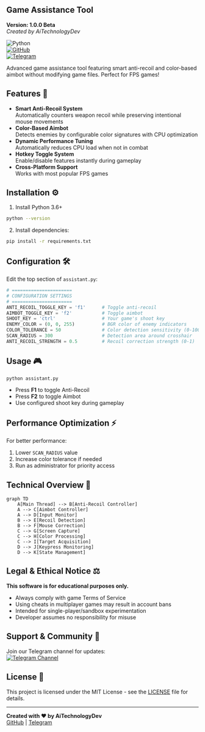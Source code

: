 ## Game Assistance Tool  
**Version: 1.0.0 Beta**  
*Created by AiTechnologyDev*


![Python](https://img.shields.io/badge/python-3.6%2B-blue)  
[![GitHub](https://img.shields.io/badge/GitHub-Repository-lightgrey)](https://github.com/AiTechnologyDev/game-assistance-tool)  
[![Telegram](https://img.shields.io/badge/Telegram-Channel-blue)](https://t.me/AiTechnologyDev)

Advanced game assistance tool featuring smart anti-recoil and color-based aimbot without modifying game files. Perfect for FPS games!

## Features 🚀
- **Smart Anti-Recoil System**  
  Automatically counters weapon recoil while preserving intentional mouse movements
- **Color-Based Aimbot**  
  Detects enemies by configurable color signatures with CPU optimization
- **Dynamic Performance Tuning**  
  Automatically reduces CPU load when not in combat
- **Hotkey Toggle System**  
  Enable/disable features instantly during gameplay
- **Cross-Platform Support**  
  Works with most popular FPS games

## Installation ⚙️
1. Install Python 3.6+
```bash
python --version
```
2. Install dependencies:
```bash
pip install -r requirements.txt
```

## Configuration 🛠️
Edit the top section of `assistant.py`:
```python
# ======================
# CONFIGURATION SETTINGS
# ======================
ANTI_RECOIL_TOGGLE_KEY = 'f1'      # Toggle anti-recoil
AIMBOT_TOGGLE_KEY = 'f2'           # Toggle aimbot
SHOOT_KEY = 'ctrl'                 # Your game's shoot key
ENEMY_COLOR = (0, 0, 255)          # BGR color of enemy indicators
COLOR_TOLERANCE = 50               # Color detection sensitivity (0-100)
SCAN_RADIUS = 300                  # Detection area around crosshair
ANTI_RECOIL_STRENGTH = 0.5         # Recoil correction strength (0-1)
```

## Usage 🎮
```bash
python assistant.py
```
- Press **F1** to toggle Anti-Recoil  
- Press **F2** to toggle Aimbot  
- Use configured shoot key during gameplay  

## Performance Optimization ⚡
For better performance:
1. Lower `SCAN_RADIUS` value
2. Increase color tolerance if needed
3. Run as administrator for priority access

## Technical Overview 🧠
```mermaid
graph TD
    A[Main Thread] --> B[Anti-Recoil Controller]
    A --> C[Aimbot Controller]
    A --> D[Input Monitor]
    B --> E[Recoil Detection]
    B --> F[Mouse Correction]
    C --> G[Screen Capture]
    C --> H[Color Processing]
    C --> I[Target Acquisition]
    D --> J[Keypress Monitoring]
    D --> K[State Management]
```

## Legal & Ethical Notice ⚖️
**This software is for educational purposes only.**  
- Always comply with game Terms of Service
- Using cheats in multiplayer games may result in account bans
- Intended for single-player/sandbox experimentation
- Developer assumes no responsibility for misuse

## Support & Community 💬
Join our Telegram channel for updates:  
[![Telegram Channel](https://img.shields.io/badge/Telegram-AiTechnologyDev-blue)](https://t.me/AiTechnologyDev)

## License 📄
This project is licensed under the MIT License - see the [LICENSE](LICENSE) file for details.

---

**Created with ❤️ by AiTechnologyDev**  
[GitHub](https://github.com/AiTechnologyDev) | [Telegram](https://t.me/AiTechnologyDev)